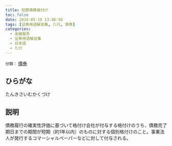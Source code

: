 ```yaml
---
title: 短期債務格付け
toc: false
date: 2018-05-18 13:46:56
tags: [证券用语解说集, た行, 債券]
categories:
  - 金融服务
  - 证券用语解说集
  - 日本語
  - た行
---
```


`分類：` [債券](/tags/債券/)

## ひらがな

たんきさいむかくづけ

## 説明

債務履行の確実性評価に基づいて格付け会社が付与する格付けのうち、債務完了期日までの期間が短期（約1年以内）のものに対する個別格付けのこと。事業法人が発行するコマーシャルペーパーなどに対して付与される。

